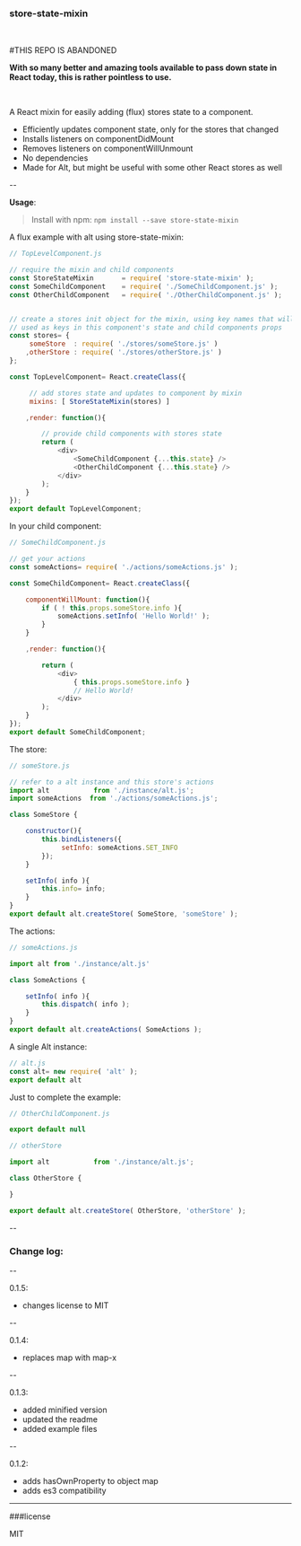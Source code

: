 <h3>store-state-mixin</h3>

<br/>

#THIS REPO IS ABANDONED

**With so many better and amazing tools available to pass down state in React today, this is rather pointless to use.**

<br/>

A React mixin for easily adding (flux) stores state to a component.

- Efficiently updates component state, only for the stores that changed
- Installs listeners on componentDidMount
- Removes listeners on componentWillUnmount
- No dependencies
- Made for Alt, but might be useful with some other React stores as well

--

**Usage**:


>Install with npm: `npm install --save store-state-mixin`


A flux example with alt using store-state-mixin:

```javascript
// TopLevelComponent.js

// require the mixin and child components
const StoreStateMixin		= require( 'store-state-mixin' );
const SomeChildComponent	= require( './SomeChildComponent.js' );
const OtherChildComponent	= require( './OtherChildComponent.js' );


// create a stores init object for the mixin, using key names that will be
// used as keys in this component's state and child components props
const stores= {
	 someStore	: require( './stores/someStore.js' )
	,otherStore	: require( './stores/otherStore.js' )
};

const TopLevelComponent= React.createClass({

	 // add stores state and updates to component by mixin
	 mixins: [ StoreStateMixin(stores) ]

	,render: function(){

		// provide child components with stores state
		return (
			<div>
				<SomeChildComponent {...this.state} />
				<OtherChildComponent {...this.state} />
			</div>
		);
	}
});
export default TopLevelComponent;
```

In your child component:

```javascript
// SomeChildComponent.js

// get your actions
const someActions= require( './actions/someActions.js' );

const SomeChildComponent= React.createClass({

	componentWillMount: function(){
		if ( ! this.props.someStore.info ){
			someActions.setInfo( 'Hello World!' );
		}
	}

	,render: function(){

		return (
			<div>
				{ this.props.someStore.info }
				// Hello World!
			</div>
		);
	}
});
export default SomeChildComponent;
```

The store:

```javascript
// someStore.js

// refer to a alt instance and this store's actions
import alt           from './instance/alt.js';
import someActions	from './actions/someActions.js';

class SomeStore {

	constructor(){
		this.bindListeners({
			 setInfo: someActions.SET_INFO
		});
	}

	setInfo( info ){
		this.info= info;
	}
}
export default alt.createStore( SomeStore, 'someStore' );
```

The actions:

```javascript
// someActions.js

import alt from './instance/alt.js'

class SomeActions {

	setInfo( info ){
		this.dispatch( info );
	}
}
export default alt.createActions( SomeActions );
```

A single Alt instance:

```javascript
// alt.js
const alt= new require( 'alt' );
export default alt
```

Just to complete the example:

```javascript
// OtherChildComponent.js

export default null
```

```javascript
// otherStore

import alt           from './instance/alt.js';

class OtherStore {

}

export default alt.createStore( OtherStore, 'otherStore' );
```
--
<h3>Change log:</h3>
--

<br/>

0.1.5:

- changes license to MIT

--

0.1.4:

- replaces map with map-x

--

0.1.3:

- added minified version
- updated the readme
- added example files

--

0.1.2:

- adds hasOwnProperty to object map
- adds es3 compatibility

---

###license

MIT

